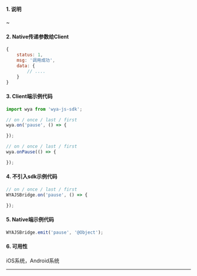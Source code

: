 #### 1. 说明

~

#### 2. Native传递参数给Client

```javascript
{
	status: 1,
	msg: '调用成功',
	data: {
		// ....
	}
}
```

#### 3. Client端示例代码

```javascript
import wya from 'wya-js-sdk';

// on / once / last / first
wya.on('pause', () => {

});

// on / once / last / first
wya.onPause(() => {

});
```

#### 4. 不引入sdk示例代码

```javascript
// on / once / last / first
WYAJSBridge.on('pause', () => {

});
```

#### 5. Native端示例代码

```javascript
WYAJSBridge.emit('pause', '@Object');
```

#### 6. 可用性

iOS系统，Android系统

---------

